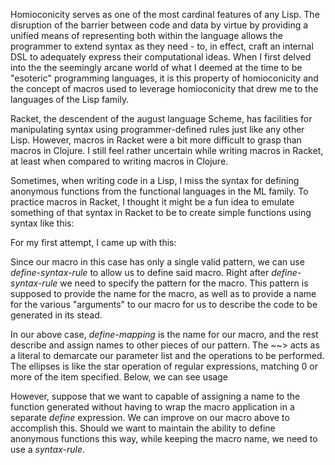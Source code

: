 Homioconicity serves as one of the most cardinal features of any Lisp. The disruption of the barrier between code and data by virtue by providing a unified means of representing both within the language allows the programmer to extend syntax as they need - to, in effect, craft an internal DSL to adequately express their computational ideas. When I first delved into the the seemingly arcane world of what I deemed at the time to be "esoteric" programming languages, it is this property of homioconicity and the concept of macros used to leverage homioconicity that drew me to the languages of the Lisp family. 

Racket, the descendent of the august language Scheme, has facilities for manipulating syntax using programmer-defined rules just like any other Lisp. However, macros in Racket were a bit more difficult to grasp than macros in Clojure. I still feel rather uncertain while writing macros in Racket, at least when compared to writing macros in Clojure.

Sometimes, when writing code in a Lisp, I miss the syntax for defining anonymous functions from the functional languages in the ML family. To practice macros in Racket, I thought it might be a fun idea to emulate something of that syntax in Racket to be to create simple functions using syntax like this:

<script src="https://gist.github.com/InzamamRahaman/d2b15b78004f61f44e54.js"></script>

    


For my first attempt, I came up with this:
<script src="https://gist.github.com/InzamamRahaman/c222983f0bb659f14b72.js"></script>

Since our macro in this case has only a single valid pattern, we can use *define-syntax-rule* to allow us to define said macro. Right after *define-syntax-rule* we need to specify the pattern for the macro. This pattern is supposed to provide the name for the macro, as well as to provide a name for the various "arguments" to our macro for us to describe the code to be generated in its stead. 



In our above case, *define-mapping* is the name for our macro, and the rest describe and assign names to other pieces of our pattern. The ~~> acts as a literal to demarcate our parameter list and the operations to be performed. The ellipses is like the star operation of regular expressions, matching 0 or more of the item specified. Below, we can see usage

<script src="https://gist.github.com/InzamamRahaman/300d5098d57c1dcc0f27.js"></script>

However, suppose that we want to capable of assigning a name to the function generated without having to wrap the macro application in a separate *define* expression. We can improve on our macro above to accomplish this. Should we want to maintain the ability to define anonymous functions this way, while keeping the macro name, we need to use a *syntax-rule*.




